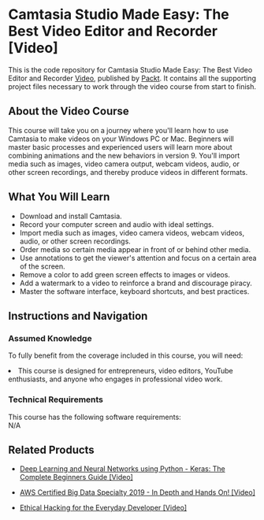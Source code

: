 # Camtasia Studio Made Easy: The Best Video Editor and Recorder [Video]
This is the code repository for Camtasia Studio Made Easy: The Best Video Editor and Recorder [Video](https://www.packtpub.com/application-development/camtasia-studio-made-easy-best-video-editor-and-recorder-video), published by [Packt](https://www.packtpub.com/?utm_source=github). It contains all the supporting project files necessary to work through the video course from start to finish.

## About the Video Course
This course will take you on a journey where you'll learn how to use Camtasia to make videos on your Windows PC or Mac. Beginners will master basic processes and experienced users will learn more about combining animations and the new behaviors in version 9. You'll import media such as images, video camera output, webcam videos, audio, or other screen recordings, and thereby produce videos in different formats.

<H2>What You Will Learn</H2>
<DIV class=book-info-will-learn-text>
<UL>
<LI> Download and install Camtasia.</LI>
<LI> Record your computer screen and audio with ideal settings. </LI>
<LI> Import media such as images, video camera videos, webcam videos, audio, or other screen recordings.</LI>
<LI> Order media so certain media appear in front of or behind other media. </LI>
<LI> Use annotations to get the viewer's attention and focus on a certain area of the screen. </LI>
<LI> Remove a color to add green screen effects to images or videos. </LI>
<LI> Add a watermark to a video to reinforce a brand and discourage piracy. </LI>
<LI> Master the software interface, keyboard shortcuts, and best practices. </LI>
</UL></DIV>

## Instructions and Navigation
### Assumed Knowledge
To fully benefit from the coverage included in this course, you will need:<br/>
<DIV class=book-info-will-learn-text>
<LI> This course is designed for entrepreneurs, video editors, YouTube enthusiasts, and anyone who engages in professional video work.</LI>
</UL><DIV>

### Technical Requirements
This course has the following software requirements:<br/>
N/A

## Related Products
* [Deep Learning and Neural Networks using Python - Keras: The Complete Beginners Guide [Video]](https://www.packtpub.com/application-development/deep-learning-and-neural-networks-using-python-keras-complete-beginners-guid)

* [AWS Certified Big Data Specialty 2019 - In Depth and Hands On! [Video]](https://www.packtpub.com/application-development/aws-certified-big-data-specialty-2019-depth-and-hands-video)

* [Ethical Hacking for the Everyday Developer [Video]](https://www.packtpub.com/networking-and-servers/ethical-hacking-everyday-developer-video)
